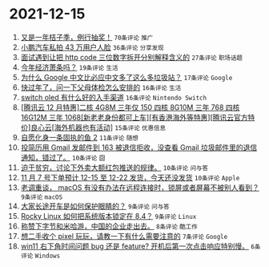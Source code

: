 # 2021-12-15

1. [又是一年桔子季，例行抽奖！](https://www.v2ex.com/t/822298) `70条评论` `推广`
1. [小鹏汽车私拍 43 万用户人脸](https://www.v2ex.com/t/822279) `36条评论` `分享发现`
1. [面试遇到让把 http code 三位数字拆开分别解释含义的](https://www.v2ex.com/t/822290) `27条评论` `职场话题`
1. [今年经济萧条吗？](https://www.v2ex.com/t/822322) `19条评论` `生活`
1. [为什么 Google 中文比必应中文多了这么多垃圾站？](https://www.v2ex.com/t/822308) `17条评论` `Google`
1. [快过年了，问一下父母体检怎么安排的](https://www.v2ex.com/t/822288) `16条评论` `生活`
1. [switch oled 有什么好的入手渠道](https://www.v2ex.com/t/822272) `16条评论` `Nintendo Switch`
1. [[腾讯云 12 月特惠]二核 4G8M 三年仅 150 四核 8G10M 三年 768 四核 16G12M 三年 1068[新老老身份都可上车][有香港海外等特惠][腾讯云官方特价]良心云[海外机器也有活动]](https://www.v2ex.com/t/822285) `15条评论` `优惠信息`
1. [自愿化身一条固执的鱼 2](https://www.v2ex.com/t/822277) `11条评论` `随想`
1. [投简历用 Gmail 发邮件到 163 被退信拒收，没查看 Gmail 垃圾邮件里的退信通知，错过了。](https://www.v2ex.com/t/822313) `10条评论` `囧`
1. [迫于贫穷，讨论下外卖大额红包推送的规律。](https://www.v2ex.com/t/822297) `10条评论` `问与答`
1. [11 月 7 号下单预计 12-15 至 12-22 发货，今天还没发货](https://www.v2ex.com/t/822278) `10条评论` `Apple`
1. [老调重谈， macOS 有没有办法在远程连接时，锁屏或者屏幕不被别人看到？](https://www.v2ex.com/t/822304) `9条评论` `macOS`
1. [大家长途开车是如何保护眼睛的？](https://www.v2ex.com/t/822293) `9条评论` `问与答`
1. [Rocky Linux 如何把系统版本锁定在 8.4？](https://www.v2ex.com/t/822269) `9条评论` `Linux`
1. [称赞下字节和米哈游，中国的企业走出去。](https://www.v2ex.com/t/822316) `8条评论` `酷工作`
1. [想二手收个 pixel 玩玩，请教一下有什么需要注意的](https://www.v2ex.com/t/822323) `7条评论` `Google`
1. [win11 右下角时间问题 bug 还是 feature? 开机后第一次点击响应特别慢。](https://www.v2ex.com/t/822276) `6条评论` `Windows`
